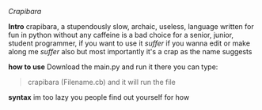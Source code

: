 *Crapibara*

**Intro**
crapibara, a stupendously slow, archaic, useless, language written for fun in python without any caffeine
is a bad choice for a senior, junior, student programmer, if you want to use it _suffer_ if you wanna edit
or make along me _suffer_ also but most importantly it's a crap as the name suggests

**how to use**
Download the main.py and run it there you can type:
>crapibara (Filename.cb)
and it will run the file

**syntax**
im too lazy you people find out yourself for how
